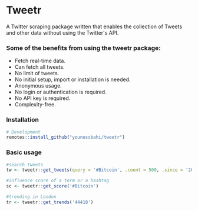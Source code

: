 # Tweetr

A Twitter scraping package written that enables the collection of Tweets and other data without using the Twitter's API.

### Some of the benefits from using the tweetr package:

- Fetch real-time data.
- Can fetch all tweets.
- No limit of tweets.
- No initial setup, import or installation is needed.
- Anonymous usage.
- No login or authentication is required.
- No API key is required.
- Complexity-free.


### Installation
```R 
# Development
remotes::install_github("younessbahi/tweetr")
``` 

### Basic usage

```R
#search tweets
tw <- tweetr::get_tweets(query = '#Bitcoin', .count = 500, .since = '2022-10-14', .until = '2022-10-16', .minLikes = 50)

#influence score of a term or a hashtag
sc <- tweetr::get_score('#Bitcoin')

#trending in London
tr <- tweetr::get_trends('44418')
```